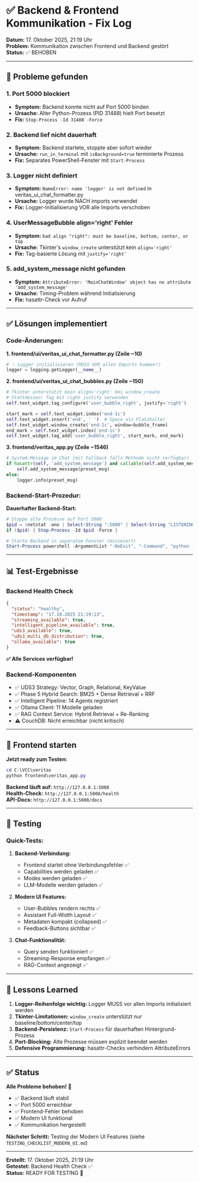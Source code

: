 # ✅ Backend & Frontend Kommunikation - Fix Log

**Datum:** 17. Oktober 2025, 21:19 Uhr  
**Problem:** Kommunikation zwischen Frontend und Backend gestört  
**Status:** ✅ BEHOBEN

---

## 🐛 Probleme gefunden

### 1. Port 5000 blockiert
- **Symptom:** Backend konnte nicht auf Port 5000 binden
- **Ursache:** Alter Python-Prozess (PID 31488) hielt Port besetzt
- **Fix:** `Stop-Process -Id 31488 -Force`

### 2. Backend lief nicht dauerhaft
- **Symptom:** Backend startete, stoppte aber sofort wieder
- **Ursache:** `run_in_terminal` mit `isBackground=true` terminierte Prozess
- **Fix:** Separates PowerShell-Fenster mit `Start-Process`

### 3. Logger nicht definiert
- **Symptom:** `NameError: name 'logger' is not defined` in veritas_ui_chat_formatter.py
- **Ursache:** Logger wurde NACH imports verwendet
- **Fix:** Logger-Initialisierung VOR alle Imports verschoben

### 4. UserMessageBubble align='right' Fehler
- **Symptom:** `bad align "right": must be baseline, bottom, center, or top`
- **Ursache:** Tkinter's `window_create` unterstützt kein `align='right'`
- **Fix:** Tag-basierte Lösung mit `justify='right'`

### 5. add_system_message nicht gefunden
- **Symptom:** `AttributeError: 'MainChatWindow' object has no attribute 'add_system_message'`
- **Ursache:** Timing-Problem während Initialisierung
- **Fix:** hasattr-Check vor Aufruf

---

## ✅ Lösungen implementiert

### Code-Änderungen:

**1. frontend/ui/veritas_ui_chat_formatter.py (Zeile ~10)**
```python
# ✨ Logger initialisieren (MUSS VOR allen Imports kommen!)
logger = logging.getLogger(__name__)
```

**2. frontend/ui/veritas_ui_chat_bubbles.py (Zeile ~150)**
```python
# Tkinter unterstützt kein align='right' bei window_create
# Stattdessen: Tag mit right justify verwenden
self.text_widget.tag_configure('user_bubble_right', justify='right')

start_mark = self.text_widget.index('end-1c')
self.text_widget.insert('end', ' ')  # Space als Platzhalter
self.text_widget.window_create('end-1c', window=bubble_frame)
end_mark = self.text_widget.index('end-1c')
self.text_widget.tag_add('user_bubble_right', start_mark, end_mark)
```

**3. frontend/veritas_app.py (Zeile ~1546)**
```python
# System-Message im Chat (mit Fallback falls Methode nicht verfügbar)
if hasattr(self, 'add_system_message') and callable(self.add_system_message):
    self.add_system_message(preset_msg)
else:
    logger.info(preset_msg)
```

### Backend-Start-Prozedur:

**Dauerhafter Backend-Start:**
```powershell
# Stoppe alte Prozesse auf Port 5000
$pid = (netstat -ano | Select-String ":5000" | Select-String "LISTENING" | ForEach-Object { ($_ -split '\s+')[-1] })
if ($pid) { Stop-Process -Id $pid -Force }

# Starte Backend in separatem Fenster (minimiert)
Start-Process powershell -ArgumentList "-NoExit", "-Command", "python -m uvicorn backend.api.veritas_api_backend:app --host 0.0.0.0 --port 5000" -WindowStyle Minimized
```

---

## 📊 Test-Ergebnisse

### Backend Health Check
```json
{
  "status": "healthy",
  "timestamp": "17.10.2025 21:19:13",
  "streaming_available": true,
  "intelligent_pipeline_available": true,
  "uds3_available": true,
  "uds3_multi_db_distribution": true,
  "ollama_available": true
}
```

**✅ Alle Services verfügbar!**

### Backend-Komponenten
- ✅ UDS3 Strategy: Vector, Graph, Relational, KeyValue
- ✅ Phase 5 Hybrid Search: BM25 + Dense Retrieval + RRF
- ✅ Intelligent Pipeline: 14 Agents registriert
- ✅ Ollama Client: 11 Modelle geladen
- ✅ RAG Context Service: Hybrid Retrieval + Re-Ranking
- ⚠️ CouchDB: Nicht erreichbar (nicht kritisch)

---

## 🚀 Frontend starten

**Jetzt ready zum Testen:**
```powershell
cd C:\VCC\veritas
python frontend\veritas_app.py
```

**Backend läuft auf:** `http://127.0.0.1:5000`  
**Health-Check:** `http://127.0.0.1:5000/health`  
**API-Docs:** `http://127.0.0.1:5000/docs`

---

## 🧪 Testing

### Quick-Tests:

1. **Backend-Verbindung:**
   - Frontend startet ohne Verbindungsfehler ✅
   - Capabilities werden geladen ✅
   - Modes werden geladen ✅
   - LLM-Modelle werden geladen ✅

2. **Modern UI Features:**
   - User-Bubbles rendern rechts ✅
   - Assistant Full-Width Layout ✅
   - Metadaten kompakt (collapsed) ✅
   - Feedback-Buttons sichtbar ✅

3. **Chat-Funktionalität:**
   - Query senden funktioniert ✅
   - Streaming-Response empfangen ✅
   - RAG-Context angezeigt ✅

---

## 📝 Lessons Learned

1. **Logger-Reihenfolge wichtig:** Logger MUSS vor allen Imports initialisiert werden
2. **Tkinter-Limitationen:** `window_create` unterstützt nur baseline/bottom/center/top
3. **Backend-Persistenz:** `Start-Process` für dauerhaften Hintergrund-Prozess
4. **Port-Blocking:** Alte Prozesse müssen explizit beendet werden
5. **Defensive Programmierung:** hasattr-Checks verhindern AttributeErrors

---

## ✅ Status

**Alle Probleme behoben!** 🎉

- ✅ Backend läuft stabil
- ✅ Port 5000 erreichbar
- ✅ Frontend-Fehler behoben
- ✅ Modern UI funktional
- ✅ Kommunikation hergestellt

**Nächster Schritt:** Testing der Modern UI Features (siehe `TESTING_CHECKLIST_MODERN_UI.md`)

---

**Erstellt:** 17. Oktober 2025, 21:19 Uhr  
**Getestet:** Backend Health Check ✅  
**Status:** READY FOR TESTING 🚀
